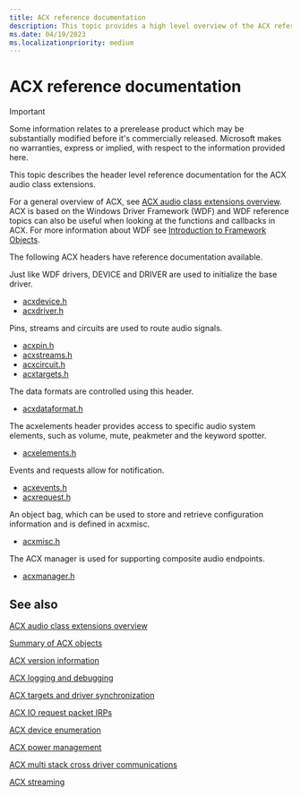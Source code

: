 ```yaml
---
title: ACX reference documentation
description: This topic provides a high level overview of the ACX reference documentation.
ms.date: 04/19/2023
ms.localizationpriority: medium
---
```


# ACX reference documentation

>[!IMPORTANT]
> Some information relates to a prerelease product which may be substantially modified before it's commercially released. Microsoft makes no warranties, express or implied, with respect to the information provided here.

This topic describes the header level reference documentation for the ACX audio class extensions.

For a general overview of ACX, see [ACX audio class extensions overview](acx-audio-class-extensions-overview.md). ACX is based on the Windows Driver Framework (WDF) and WDF reference topics can also be useful when looking at the functions and callbacks in ACX. For more information about WDF see [Introduction to Framework Objects](../wdf/introduction-to-framework-objects.md).

The following ACX headers have reference documentation available.

Just like WDF drivers, DEVICE and DRIVER are used to initialize the base driver.

- [acxdevice.h](/windows-hardware/drivers/ddi/acxdevice/)
- [acxdriver.h](/windows-hardware/drivers/ddi/acxdriver/)

Pins, streams and circuits are used to route audio signals.

- [acxpin.h](/windows-hardware/drivers/ddi/acxpin/)
- [acxstreams.h](/windows-hardware/drivers/ddi/acxstreams/)
- [acxcircuit.h](/windows-hardware/drivers/ddi/acxcircuit/)
- [acxtargets.h](/windows-hardware/drivers/ddi/acxtargets/)

The data formats are controlled using this header.

- [acxdataformat.h](/windows-hardware/drivers/ddi/acxdataformat/)

The acxelements header provides access to specific audio system elements, such as volume, mute, peakmeter and the keyword spotter.

- [acxelements.h](/windows-hardware/drivers/ddi/acxelements/)

Events and requests allow for notification.

- [acxevents.h](/windows-hardware/drivers/ddi/acxevents/)
- [acxrequest.h](/windows-hardware/drivers/ddi/acxrequest/)

An object bag, which can be used to store and retrieve configuration information and is defined in acxmisc.

- [acxmisc.h](/windows-hardware/drivers/ddi/acxmisc/)

The ACX manager is used for supporting composite audio endpoints. 

- [acxmanager.h](/windows-hardware/drivers/ddi/acxmanager/)

## See also

[ACX audio class extensions overview](acx-audio-class-extensions-overview.md)

[Summary of ACX objects](acx-summary-of-objects.md)

[ACX version information](acx-version-overview.md)

[ACX logging and debugging](acx-logging-and-debugging.md)

[ACX targets and driver synchronization](acx-targets.md)

[ACX IO request packet IRPs](acx-irps.md)

[ACX device enumeration](acx-device-enumeration.md)

[ACX power management](acx-power-management.md)

[ACX multi stack cross driver communications](acx-multi-stack.md)

[ACX streaming](acx-streaming.md)
